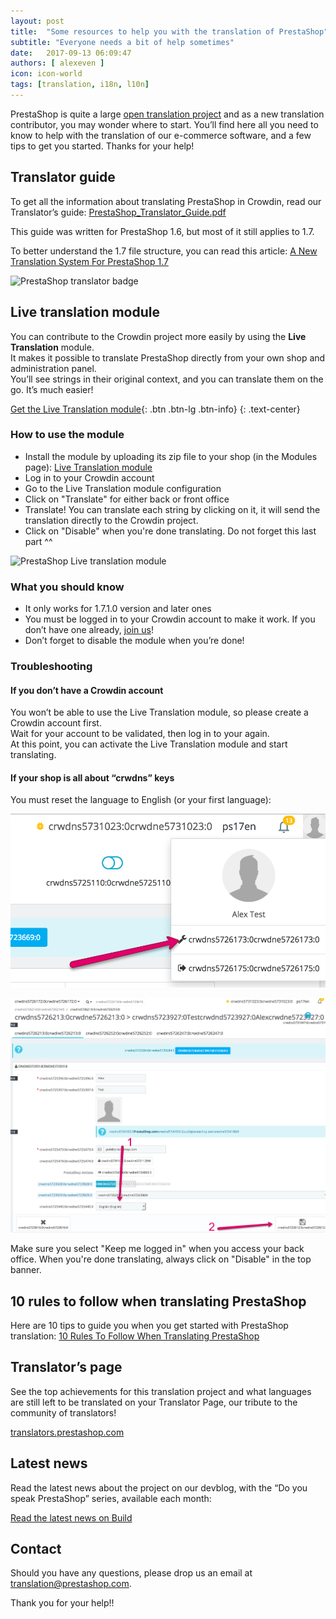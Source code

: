 ```yaml
---
layout: post
title:  "Some resources to help you with the translation of PrestaShop"
subtitle: "Everyone needs a bit of help sometimes"
date:   2017-09-13 06:09:47
authors: [ alexeven ]
icon: icon-world
tags: [translation, i18n, l10n]
---
```



PrestaShop is quite a large [open translation project](https://crowdin.com/project/prestashop-official) and as a new translation contributor, you may wonder where to start. You’ll find here all you need to know to help with the translation of our e-commerce software, and a few tips to get you started. Thanks for your help!

## Translator guide

To get all the information about translating PrestaShop in Crowdin, read our Translator’s guide:
[PrestaShop_Translator_Guide.pdf](http://build.prestashop.com/assets/ext/PrestaShop_Translator_Guide.pdf)

This guide was written for PrestaShop 1.6, but most of it still applies to 1.7.

To better understand the 1.7 file structure, you can read this article:
[A New Translation System For PrestaShop 1.7](http://build.prestashop.com/news/new-translation-system-prestashop-17/#domains-structure)

![PrestaShop translator badge](/assets/images/2016/12/PrestaShop_translator.jpg)

## Live translation module

You can contribute to the Crowdin project more easily by using the **Live Translation** module.<br/>
It makes it possible to translate PrestaShop directly from your own shop and administration panel.<br/>
You’ll see strings in their original context, and you can translate them on the go. It’s much easier!

[Get the Live Translation module](http://build.prestashop.com/assets/ext/ps_livetranslation.zip){: .btn .btn-lg .btn-info}
{: .text-center}

### How to use the module

* Install the module by uploading its zip file to your shop (in the Modules page): [Live Translation module](http://build.prestashop.com/assets/ext/ps_livetranslation.zip)
* Log in to your Crowdin account
* Go to the Live Translation module configuration
* Click on "Translate" for either back or front office
* Translate! You can translate each string by clicking on it, it will send the translation directly to the Crowdin project.
* Click on "Disable" when you're done translating. Do not forget this last part ^^

![PrestaShop Live translation module](/assets/images/2017/04/Live_translation.png)

### What you should know

* It only works for 1.7.1.0 version and later ones
* You must be logged in to your Crowdin account to make it work. If you don’t have one already, [join us](https://crowdin.net/project/prestashop-official)!
* Don’t forget to disable the module when you’re done!

### Troubleshooting

#### If you don’t have a Crowdin account

You won’t be able to use the Live Translation module, so please create a Crowdin account first.<br/>
Wait for your account to be validated, then log in to your again.<br/>
At this point, you can activate the Live Translation module and start translating.

#### If your shop is all about “crwdns” keys

You must reset the language to English (or your first language):

![PrestaShop Live translation module](/assets/images/2017/09/PrestaShop_LiveTranslation_Troubleshooting1.png)

![PrestaShop Live translation module](/assets/images/2017/09/PrestaShop_LiveTranslation_Troubleshooting2.png)


Make sure you select "Keep me logged in" when you access your back office.
When you're done translating, always click on "Disable" in the top banner.



##  10 rules to follow when translating PrestaShop

Here are 10 tips to guide you when you get started with PrestaShop translation: [10 Rules To Follow When Translating PrestaShop](http://build.prestashop.com/howtos/translation/how-to-help-with-prestashop-translations/)


##  Translator’s page

See the top achievements for this translation project and what languages are still left to be translated on your Translator Page, our tribute to the community of translators!

[translators.prestashop.com](http://translators.prestashop.com/)

##  Latest news

Read the latest news about the project on our devblog, with the “Do you speak PrestaShop” series, available each month:

[Read the latest news on Build](http://build.prestashop.com/tag/translation/)

##  Contact

Should you have any questions, please drop us an email at <a href="mailto:translation@prestashop.com?subject=Question about PrestaShop translation">translation@prestashop.com</a>.

Thank you for your help!!
